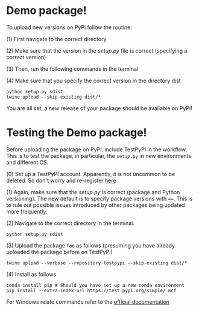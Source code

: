 # Demo package!

To upload new versions on PyPi follow the routine: 

(1) First navigate to the correct directory 

(2) Make sure that the version in the *setup.py* file is correct (specifying a correct version)

(3) Then, run the following commands in the terminal

(4) Make sure that you specify the correct version in the directory dist

```
python setup.py sdist 
twine upload --skip-existing dist/*
```

You are all set, a new release of your package should be available on PyPI!


# Testing the Demo package!

Before uploading the package on PyPI, include TestPyPI in the workflow. This is to test the package, in particular, the ``setup.py`` in new environments and different OS. 

(0) Set up a TestPyPI account. Apparently, it is not uncommon to be deleted. So don't worry and re-register [here](https://test.pypi.org/account/register/)

(1) Again, make sure that the *setup.py* is correct (package and Python versioning). The new default is to specify package versions with ``==``. This is to rule out possible issues introduced by other packages being updated more frequently.

(2) Navigate to the correct directory in the terminal.

```
python setup.py sdist
```

(3) Upload the package ``foo`` as follows (presuming you have already uploaded the package before on TestPyPI)

```
twine upload --verbose --repository testpypi --skip-existing dist/*
```

(4) Install as follows

```
conda install pip # Should you have set up a new conda environment
pip install --extra-index-url https://test.pypi.org/simple/ mcf
```
For Windows relate commands refer to the [official documentation](https://packaging.python.org/en/latest/guides/using-testpypi/)
